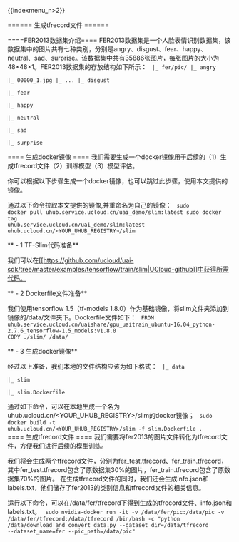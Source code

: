 {{indexmenu_n>2}}


====== 生成tfrecord文件 ======

====FER2013数据集介绍====
FER2013数据集是一个人脸表情识别数据集，该数据集中的图片共有七种类别，分别是angry、disgust、fear、happy、neutral、sad、surprise。该数据集中共有35886张图片，每张图片的大小为48×48×1。FER2013数据集的存放结构如下所示：
<code>
|_ fer/pic/
  |_ angry\
     |_ 00000_1.jpg
     |_ ...
  |_ disgust\
  |_ fear\
  |_ happy\
  |_ neutral\
  |_ sad\
  |_ surprise\
</code>
==== 生成docker镜像 ====
我们需要生成一个docker镜像用于后续的（1）生成tfrecord文件（2）训练模型（3）模型评估。

你可以根据以下步骤生成一个docker镜像，也可以跳过此步骤，使用本文提供的镜像。

通过以下命令拉取本文提供的镜像,并重命名为自己的镜像：
<code>
sudo docker pull uhub.service.ucloud.cn/uai_demo/slim:latest
sudo docker tag uhub.service.ucloud.cn/uai_demo/slim:latest uhub.ucloud.cn/<YOUR\_UHUB\_REGISTRY>/slim
</code>

 
** - 1 TF-Slim代码准备** 

我们可以在[[https://github.com/ucloud/uai-sdk/tree/master/examples/tensorflow/train/slim|UCloud-github]]中获得所需代码。

**  - 2 Dockerfile文件准备**

我们使用tensorflow 1.5（tf-models 1.8.0）作为基础镜像，将slim文件夹添加到镜像的/data/文件夹下。Dockerfile文件如下：
<code>
FROM uhub.service.ucloud.cn/uaishare/gpu_uaitrain_ubuntu-16.04_python-2.7.6_tensorflow-1.5_models:v1.8.0
COPY ./slim/ /data/
</code>

**  - 3 生成docker镜像**

经过以上准备，我们本地的文件结构应该为如下格式：
<code>
|_ data\
   |_ slim\
   |_ slim.Dockerfile  
</code>
通过如下命令，可以在本地生成一个名为uhub.ucloud.cn/<YOUR\_UHUB\_REGISTRY>/slim的docker镜像；
<code>
sudo docker build -t uhub.ucloud.cn/<YOUR_UHUB_REGISTRY>/slim -f slim.Dockerfile .
</code>
==== 生成tfrecord文件 ====
我们需要将fer2013的图片文件转化为tfrecord文件，方便我们进行后续的模型训练。

我们将会生成两个tfrecord文件，分别为fer\_test.tfrecord、fer\_train.tfrecord，其中fer\_test.tfrecord包含了原数据集30%的图片，fer\_train.tfrecord包含了原数据集70%的图片。
在生成tfrecord文件的同时，我们还会生成info.json和labels.txt，他们储存了fer2013的类别信息和tfrecord文件的相关信息。

运行以下命令，可以在/data/fer/tfrecord下得到生成的tfrecord文件、info.json和labels.txt。
<code>
sudo nvidia-docker run -it -v /data/fer/pic:/data/pic -v /data/fer/tfrecord:/data/tfrecord /bin/bash -c "python /data/download_and_convert_data.py --dataset_dir=/data/tfrecord --dataset_name=fer --pic_path=/data/pic"
</code>

